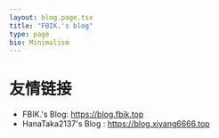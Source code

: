 ```yaml
---
layout: blog.page.tsx
title: "FBIK.'s blog"
type: page
bio: Minimalism
---
```


# 友情链接

- FBIK.'s Blog: <https://blog.fbik.top>
- HanaTaka2137's Blog : <https://blog.xiyang6666.top>

